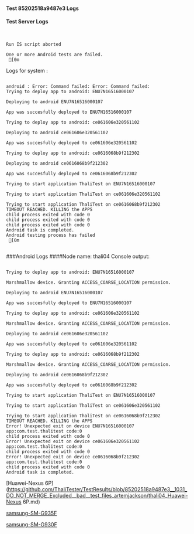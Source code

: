 #### Test 85202518a9487e3 Logs

#### Test Server Logs
```

 
Run IS script aborted
 
One or more Android tests are failed.
 [0m

```


Logs for system : 
```

android : Error: Command failed: Error: Command failed: 
Trying to deploy app to android: ENU7N16516000107

Deploying to android ENU7N16516000107

App was succesfully deployed to ENU7N16516000107

Trying to deploy app to android: ce061606e320561102

Deploying to android ce061606e320561102

App was succesfully deployed to ce061606e320561102

Trying to deploy app to android: ce0616068b9f212302

Deploying to android ce0616068b9f212302

App was succesfully deployed to ce0616068b9f212302

Trying to start application ThaliTest on ENU7N16516000107

Trying to start application ThaliTest on ce061606e320561102

Trying to start application ThaliTest on ce0616068b9f212302
TIMEOUT REACHED. KILLING the APPS
child process exited with code 0
child process exited with code 0
child process exited with code 0
Android task is completed.
Android testing process has failed
 [0m


```
###Android Logs
####Node name: thali04
Console output:
```

Trying to deploy app to android: ENU7N16516000107

Marshmallow device. Granting ACCESS_COARSE_LOCATION permission.

Deploying to android ENU7N16516000107

App was succesfully deployed to ENU7N16516000107

Trying to deploy app to android: ce061606e320561102

Marshmallow device. Granting ACCESS_COARSE_LOCATION permission.

Deploying to android ce061606e320561102

App was succesfully deployed to ce061606e320561102

Trying to deploy app to android: ce0616068b9f212302

Marshmallow device. Granting ACCESS_COARSE_LOCATION permission.

Deploying to android ce0616068b9f212302

App was succesfully deployed to ce0616068b9f212302

Trying to start application ThaliTest on ENU7N16516000107

Trying to start application ThaliTest on ce061606e320561102

Trying to start application ThaliTest on ce0616068b9f212302
TIMEOUT REACHED. KILLING the APPS
Error! Unexpected exit on device ENU7N16516000107 app:com.test.thalitest code:0 
child process exited with code 0
Error! Unexpected exit on device ce061606e320561102 app:com.test.thalitest code:0 
child process exited with code 0
Error! Unexpected exit on device ce0616068b9f212302 app:com.test.thalitest code:0 
child process exited with code 0
Android task is completed.
```
[Huawei-Nexus 6P](https://github.com/ThaliTester/TestResults/blob/85202518a9487e3__1031_DO_NOT_MERGE_Excluded__bad__test_files_artemjackson/thali04_Huawei-Nexus 6P.md)

[samsung-SM-G935F](https://github.com/ThaliTester/TestResults/blob/85202518a9487e3__1031_DO_NOT_MERGE_Excluded__bad__test_files_artemjackson/thali04_samsung-SM-G935F.md)

[samsung-SM-G930F](https://github.com/ThaliTester/TestResults/blob/85202518a9487e3__1031_DO_NOT_MERGE_Excluded__bad__test_files_artemjackson/thali04_samsung-SM-G930F.md)




